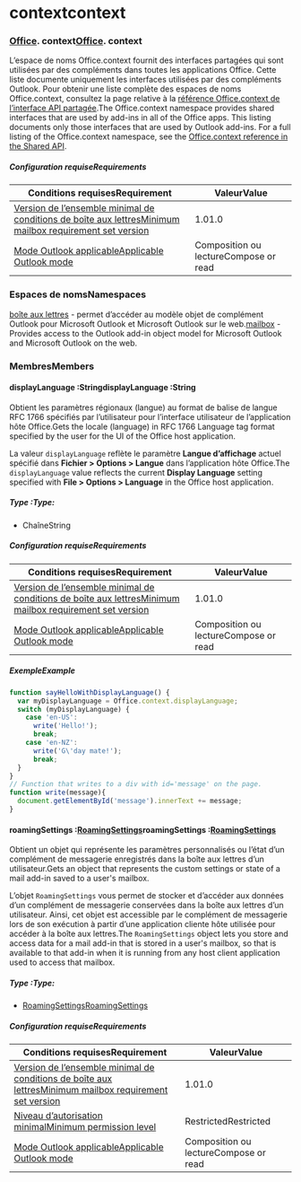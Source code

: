 
# <a name="context"></a><span data-ttu-id="9b612-101">context</span><span class="sxs-lookup"><span data-stu-id="9b612-101">context</span></span>

### <span data-ttu-id="9b612-p101">[Office](Office.md). context</span><span class="sxs-lookup"><span data-stu-id="9b612-p101">[Office](Office.md). context</span></span>

<span data-ttu-id="9b612-p102">L’espace de noms Office.context fournit des interfaces partagées qui sont utilisées par des compléments dans toutes les applications Office. Cette liste documente uniquement les interfaces utilisées par des compléments Outlook. Pour obtenir une liste complète des espaces de noms Office.context, consultez la page relative à la [référence Office.context de l’interface API partagée](/javascript/api/office/office.context).</span><span class="sxs-lookup"><span data-stu-id="9b612-p102">The Office.context namespace provides shared interfaces that are used by add-ins in all of the Office apps. This listing documents only those interfaces that are used by Outlook add-ins. For a full listing of the Office.context namespace, see the [Office.context reference in the Shared API](/javascript/api/office/office.context).</span></span>


##### <a name="requirements"></a><span data-ttu-id="9b612-106">Configuration requise</span><span class="sxs-lookup"><span data-stu-id="9b612-106">Requirements</span></span>

|<span data-ttu-id="9b612-107">Conditions requises</span><span class="sxs-lookup"><span data-stu-id="9b612-107">Requirement</span></span>| <span data-ttu-id="9b612-108">Valeur</span><span class="sxs-lookup"><span data-stu-id="9b612-108">Value</span></span>|
|---|---|
|[<span data-ttu-id="9b612-109">Version de l’ensemble minimal de conditions de boîte aux lettres</span><span class="sxs-lookup"><span data-stu-id="9b612-109">Minimum mailbox requirement set version</span></span>](/javascript/office/requirement-sets/outlook-api-requirement-sets)| <span data-ttu-id="9b612-110">1.0</span><span class="sxs-lookup"><span data-stu-id="9b612-110">1.0</span></span>|
|[<span data-ttu-id="9b612-111">Mode Outlook applicable</span><span class="sxs-lookup"><span data-stu-id="9b612-111">Applicable Outlook mode</span></span>](https://docs.microsoft.com/outlook/add-ins/#extension-points)| <span data-ttu-id="9b612-112">Composition ou lecture</span><span class="sxs-lookup"><span data-stu-id="9b612-112">Compose or read</span></span>|

### <a name="namespaces"></a><span data-ttu-id="9b612-113">Espaces de noms</span><span class="sxs-lookup"><span data-stu-id="9b612-113">Namespaces</span></span>

<span data-ttu-id="9b612-114">[boîte aux lettres](office.context.mailbox.md) - permet d’accéder au modèle objet de complément Outlook pour Microsoft Outlook et Microsoft Outlook sur le web.</span><span class="sxs-lookup"><span data-stu-id="9b612-114">[mailbox](office.context.mailbox.md) - Provides access to the Outlook add-in object model for Microsoft Outlook and Microsoft Outlook on the web.</span></span>

### <a name="members"></a><span data-ttu-id="9b612-115">Membres</span><span class="sxs-lookup"><span data-stu-id="9b612-115">Members</span></span>

####  <a name="displaylanguage-string"></a><span data-ttu-id="9b612-116">displayLanguage :String</span><span class="sxs-lookup"><span data-stu-id="9b612-116">displayLanguage :String</span></span>

<span data-ttu-id="9b612-117">Obtient les paramètres régionaux (langue) au format de balise de langue RFC 1766 spécifiés par l’utilisateur pour l’interface utilisateur de l’application hôte Office.</span><span class="sxs-lookup"><span data-stu-id="9b612-117">Gets the locale (language) in RFC 1766 Language tag format specified by the user for the UI of the Office host application.</span></span>

<span data-ttu-id="9b612-118">La valeur `displayLanguage` reflète le paramètre **Langue d’affichage** actuel spécifié dans **Fichier > Options > Langue** dans l’application hôte Office.</span><span class="sxs-lookup"><span data-stu-id="9b612-118">The `displayLanguage` value reflects the current **Display Language** setting specified with **File > Options > Language** in the Office host application.</span></span>

##### <a name="type"></a><span data-ttu-id="9b612-119">Type :</span><span class="sxs-lookup"><span data-stu-id="9b612-119">Type:</span></span>

*   <span data-ttu-id="9b612-120">Chaîne</span><span class="sxs-lookup"><span data-stu-id="9b612-120">String</span></span>

##### <a name="requirements"></a><span data-ttu-id="9b612-121">Configuration requise</span><span class="sxs-lookup"><span data-stu-id="9b612-121">Requirements</span></span>

|<span data-ttu-id="9b612-122">Conditions requises</span><span class="sxs-lookup"><span data-stu-id="9b612-122">Requirement</span></span>| <span data-ttu-id="9b612-123">Valeur</span><span class="sxs-lookup"><span data-stu-id="9b612-123">Value</span></span>|
|---|---|
|[<span data-ttu-id="9b612-124">Version de l’ensemble minimal de conditions de boîte aux lettres</span><span class="sxs-lookup"><span data-stu-id="9b612-124">Minimum mailbox requirement set version</span></span>](/javascript/office/requirement-sets/outlook-api-requirement-sets)| <span data-ttu-id="9b612-125">1.0</span><span class="sxs-lookup"><span data-stu-id="9b612-125">1.0</span></span>|
|[<span data-ttu-id="9b612-126">Mode Outlook applicable</span><span class="sxs-lookup"><span data-stu-id="9b612-126">Applicable Outlook mode</span></span>](https://docs.microsoft.com/outlook/add-ins/#extension-points)| <span data-ttu-id="9b612-127">Composition ou lecture</span><span class="sxs-lookup"><span data-stu-id="9b612-127">Compose or read</span></span>|

##### <a name="example"></a><span data-ttu-id="9b612-128">Exemple</span><span class="sxs-lookup"><span data-stu-id="9b612-128">Example</span></span>

```js
function sayHelloWithDisplayLanguage() {
  var myDisplayLanguage = Office.context.displayLanguage;
  switch (myDisplayLanguage) {
    case 'en-US':
      write('Hello!');
      break;
    case 'en-NZ':
      write('G\'day mate!');
      break;
  }
}
// Function that writes to a div with id='message' on the page.
function write(message){
  document.getElementById('message').innerText += message;
}
```

####  <a name="roamingsettings-roamingsettingsjavascriptapioutlook12officeroamingsettings"></a><span data-ttu-id="9b612-129">roamingSettings :[RoamingSettings](/javascript/api/outlook_1_2/office.RoamingSettings)</span><span class="sxs-lookup"><span data-stu-id="9b612-129">roamingSettings :[RoamingSettings](/javascript/api/outlook_1_2/office.RoamingSettings)</span></span>

<span data-ttu-id="9b612-130">Obtient un objet qui représente les paramètres personnalisés ou l’état d’un complément de messagerie enregistrés dans la boîte aux lettres d’un utilisateur.</span><span class="sxs-lookup"><span data-stu-id="9b612-130">Gets an object that represents the custom settings or state of a mail add-in saved to a user's mailbox.</span></span>

<span data-ttu-id="9b612-131">L’objet `RoamingSettings` vous permet de stocker et d’accéder aux données d’un complément de messagerie conservées dans la boîte aux lettres d’un utilisateur. Ainsi, cet objet est accessible par le complément de messagerie lors de son exécution à partir d’une application cliente hôte utilisée pour accéder à la boîte aux lettres.</span><span class="sxs-lookup"><span data-stu-id="9b612-131">The `RoamingSettings` object lets you store and access data for a mail add-in that is stored in a user's mailbox, so that is available to that add-in when it is running from any host client application used to access that mailbox.</span></span>

##### <a name="type"></a><span data-ttu-id="9b612-132">Type :</span><span class="sxs-lookup"><span data-stu-id="9b612-132">Type:</span></span>

*   [<span data-ttu-id="9b612-133">RoamingSettings</span><span class="sxs-lookup"><span data-stu-id="9b612-133">RoamingSettings</span></span>](/javascript/api/outlook_1_2/office.RoamingSettings)

##### <a name="requirements"></a><span data-ttu-id="9b612-134">Configuration requise</span><span class="sxs-lookup"><span data-stu-id="9b612-134">Requirements</span></span>

|<span data-ttu-id="9b612-135">Conditions requises</span><span class="sxs-lookup"><span data-stu-id="9b612-135">Requirement</span></span>| <span data-ttu-id="9b612-136">Valeur</span><span class="sxs-lookup"><span data-stu-id="9b612-136">Value</span></span>|
|---|---|
|[<span data-ttu-id="9b612-137">Version de l’ensemble minimal de conditions de boîte aux lettres</span><span class="sxs-lookup"><span data-stu-id="9b612-137">Minimum mailbox requirement set version</span></span>](/javascript/office/requirement-sets/outlook-api-requirement-sets)| <span data-ttu-id="9b612-138">1.0</span><span class="sxs-lookup"><span data-stu-id="9b612-138">1.0</span></span>|
|[<span data-ttu-id="9b612-139">Niveau d’autorisation minimal</span><span class="sxs-lookup"><span data-stu-id="9b612-139">Minimum permission level</span></span>](https://docs.microsoft.com/outlook/add-ins/understanding-outlook-add-in-permissions)| <span data-ttu-id="9b612-140">Restricted</span><span class="sxs-lookup"><span data-stu-id="9b612-140">Restricted</span></span>|
|[<span data-ttu-id="9b612-141">Mode Outlook applicable</span><span class="sxs-lookup"><span data-stu-id="9b612-141">Applicable Outlook mode</span></span>](https://docs.microsoft.com/outlook/add-ins/#extension-points)| <span data-ttu-id="9b612-142">Composition ou lecture</span><span class="sxs-lookup"><span data-stu-id="9b612-142">Compose or read</span></span>|